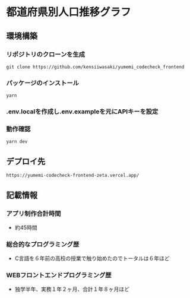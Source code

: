 # 都道府県別人口推移グラフ
## 環境構築
### リポジトリのクローンを生成
```
git clone https://github.com/kensiiwasaki/yumemi_codecheck_frontend
```

### パッケージのインストール
```
yarn
```

### .env.localを作成し.env.exampleを元にAPIキーを設定

### 動作確認
```
yarn dev
```

## デプロイ先
```
https://yumemi-codecheck-frontend-zeta.vercel.app/
```

## 記載情報
### アプリ制作合計時間
- 約45時間

### 総合的なプログラミング歴
- C言語を６年前の高校の授業で触り始めたのでトータルは６年ほど

### WEBフロントエンドプログラミング歴
- 独学半年、実務１年２ヶ月、合計１年８ヶ月ほど

